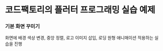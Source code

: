 # 코드팩토리의 플러터 프로그래밍 실습 예제



### 기본 화면 꾸미기



화면에 배경 색상 변경, 중앙 정렬, 로고 이미지 삽입, 로딩 원형 애니매이션 적용하는 실습을 진행

